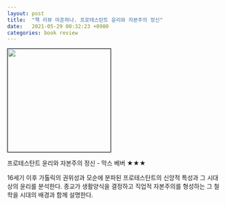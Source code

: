 ```yaml
---
layout: post
title:  "책 리뷰 마흔하나. 프로테스탄트 윤리와 자본주의 정신"
date:   2021-05-29 00:32:23 +0900
categories: book review
---
```

<img width=240px style="border:1px solid black;" src="https://shopping-phinf.pstatic.net/main_3247665/32476650171.20220527062515.jpg?type=w300">

프로테스탄트 윤리와 자본주의 정신 - 막스 베버 ★★★

16세기 이후 가톨릭의 권위성과 모순에 분파된 프로테스탄트의 신앙적 특성과 그 시대상의 윤리를 분석한다. 종교가 생활양식을 결정하고 직업적 자본주의를 형성하는 그 철학을 시대의 배경과 함께 설명한다.
